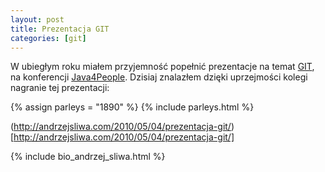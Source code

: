 ```yaml
---
layout: post
title: Prezentacja GIT
categories: [git]
---
```

W ubiegłym roku miałem przyjemność popełnić prezentacje na temat [GIT](http://git-scm.com/), na konferencji [Java4People](http://java4people.com/). Dzisiaj znalazłem dzięki uprzejmości kolegi nagranie tej prezentacji:

{% assign parleys = "1890" %}
{% include parleys.html %}

(http://andrzejsliwa.com/2010/05/04/prezentacja-git/)[http://andrzejsliwa.com/2010/05/04/prezentacja-git/]

{% include bio_andrzej_sliwa.html %}